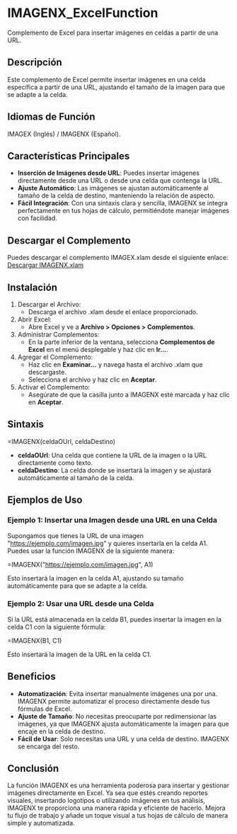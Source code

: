 # IMAGENX_ExcelFunction
Complemento de Excel para insertar imágenes en celdas a partir de una URL.

## Descripción
Este complemento de Excel permite insertar imágenes en una celda específica a partir de una URL, ajustando el tamaño de la imagen para que se adapte a la celda.

## Idiomas de Función
IMAGEX (Inglés) / IMAGENX (Español).

## Características Principales
- **Inserción de Imágenes desde URL**: Puedes insertar imágenes directamente desde una URL o desde una celda que contenga la URL.
- **Ajuste Automático**: Las imágenes se ajustan automáticamente al tamaño de la celda de destino, manteniendo la relación de aspecto.
- **Fácil Integración**: Con una sintaxis clara y sencilla, IMAGENX se integra perfectamente en tus hojas de cálculo, permitiéndote manejar imágenes con facilidad.

## Descargar el Complemento
Puedes descargar el complemento IMAGEX.xlam desde el siguiente enlace:
[Descargar IMAGENX.xlam]([https://github.com/danraxai/IMAGENX_ExcelFunction/blob/main/IMAGENX.xlam](https://github.com/danraxai/IMAGEX_ExcelFunction/blob/main/IMAGEX.xlam))

## Instalación
1. Descargar el Archivo:
   - Descarga el archivo .xlam desde el enlace proporcionado.
2. Abrir Excel:
   - Abre Excel y ve a **Archivo > Opciones > Complementos**.
3. Administrar Complementos:
   - En la parte inferior de la ventana, selecciona **Complementos de Excel** en el menú desplegable y haz clic en **Ir...**.
4. Agregar el Complemento:
   - Haz clic en **Examinar...** y navega hasta el archivo .xlam que descargaste.
   - Selecciona el archivo y haz clic en **Aceptar**.
5. Activar el Complemento:
   - Asegúrate de que la casilla junto a IMAGENX esté marcada y haz clic en **Aceptar**.

## Sintaxis

=IMAGENX(celdaOUrl, celdaDestino)

- **celdaOUrl**: Una celda que contiene la URL de la imagen o la URL directamente como texto.
- **celdaDestino**: La celda donde se insertará la imagen y se ajustará automáticamente al tamaño de la celda.

## Ejemplos de Uso
### Ejemplo 1: Insertar una Imagen desde una URL en una Celda
Supongamos que tienes la URL de una imagen "https://ejemplo.com/imagen.jpg" y quieres insertarla en la celda A1. Puedes usar la función IMAGENX de la siguiente manera:

=IMAGENX("https://ejemplo.com/imagen.jpg", A1)

Esto insertará la imagen en la celda A1, ajustando su tamaño automáticamente para que se adapte a la celda.

### Ejemplo 2: Usar una URL desde una Celda
Si la URL está almacenada en la celda B1, puedes insertar la imagen en la celda C1 con la siguiente fórmula:

=IMAGENX(B1, C1)

Esto insertará la imagen de la URL en la celda C1.

## Beneficios
- **Automatización**: Evita insertar manualmente imágenes una por una. IMAGENX permite automatizar el proceso directamente desde tus fórmulas de Excel.
- **Ajuste de Tamaño**: No necesitas preocuparte por redimensionar las imágenes, ya que IMAGENX ajusta automáticamente la imagen para que encaje en la celda de destino.
- **Fácil de Usar**: Solo necesitas una URL y una celda de destino. IMAGENX se encarga del resto.

## Conclusión
La función IMAGENX es una herramienta poderosa para insertar y gestionar imágenes directamente en Excel. Ya sea que estés creando reportes visuales, insertando logotipos o utilizando imágenes en tus análisis, IMAGENX te proporciona una manera rápida y eficiente de hacerlo. Mejora tu flujo de trabajo y añade un toque visual a tus hojas de cálculo de manera simple y automatizada.
